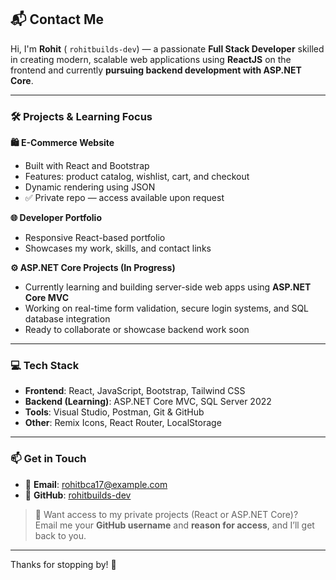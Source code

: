 ## 📬 Contact Me

Hi, I'm **Rohit** ( `rohitbuilds-dev`) — a passionate **Full Stack Developer** skilled in creating modern, scalable web applications using **ReactJS** on the frontend and currently **pursuing backend development with ASP.NET Core**.

---

### 🛠️ Projects & Learning Focus

**🛍️ E-Commerce Website**  
- Built with React and Bootstrap  
- Features: product catalog, wishlist, cart, and checkout  
- Dynamic rendering using JSON  
- ✅ Private repo — access available upon request

**🌐 Developer Portfolio**  
- Responsive React-based portfolio  
- Showcases my work, skills, and contact links  

**⚙️ ASP.NET Core Projects (In Progress)**  
- Currently learning and building server-side web apps using **ASP.NET Core MVC**  
- Working on real-time form validation, secure login systems, and SQL database integration  
- Ready to collaborate or showcase backend work soon

---

### 💻 Tech Stack

- **Frontend**: React, JavaScript, Bootstrap, Tailwind CSS  
- **Backend (Learning)**: ASP.NET Core MVC, SQL Server 2022  
- **Tools**: Visual Studio, Postman, Git & GitHub  
- **Other**: Remix Icons, React Router, LocalStorage

---

### 📫 Get in Touch

- 📧 **Email**: [rohitbca17@example.com](mailto:rohitbca17@example.com)  
- 🐙 **GitHub**: [rohitbuilds-dev](https://github.com/rohitbuilds-dev)  


> 💬 Want access to my private projects (React or ASP.NET Core)?  
> Email me your **GitHub username** and **reason for access**, and I’ll get back to you.

---

Thanks for stopping by! 🙌
